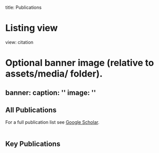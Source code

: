title: Publications
# Listing view
view: citation

# Optional banner image (relative to assets/media/ folder).
banner:
  caption: ''
  image: ''
---

## **All Publications**

For a full publication list see [Google Scholar](https://scholar.google.de/citations?user=S56rRf8AAAAJ&hl=de).
<br> <br>

## **Key Publications**

